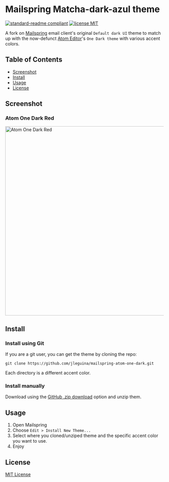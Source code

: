 # Mailspring Matcha-dark-azul theme

[![standard-readme compliant](https://img.shields.io/badge/readme%20style-standard-brightgreen.svg?style=flat-square)](https://github.com/RichardLitt/standard-readme)
[![license MIT](https://img.shields.io/badge/license-MIT-yellow.svg?style=flat-square)](LICENSE.md)

A fork on [Mailspring](https://www.getmailspring.com) email client's original `Default dark UI` theme to match up with the now-defunct [Atom Editor](https://github.blog/2022-06-08-sunsetting-atom/)'s `One Dark theme` with various accent colors.

## Table of Contents

- [Screenshot](#screenshot)
- [Install](#install)
- [Usage](#usage)
- [License](#license)

## Screenshot

### Atom One Dark Red

<img src="/one-dark-red.png" alt="Atom One Dark Red" width="600">
<!-- ![Alt text](/one-dark-red.png "Atom One Dark Red") -->

## Install

### Install using Git

If you are a git user, you can get the theme by cloning the repo:

    git clone https://github.com/jleguina/mailspring-atom-one-dark.git

Each directory is a different accent color.

### Install manually

Download using the [GitHub .zip download](https://github.com/jleguina/mailspring-atom-one-dark/archive/refs/heads/master.zip) option and unzip them.

## Usage

1. Open Mailspring
2. Choose `Edit > Install New Theme...`
3. Select where you cloned/unziped theme and the specific accent color you want to use.
3. Enjoy

## License

[MIT License](./LICENSE.md)
